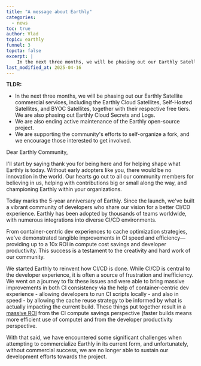 ```yaml
---
title: "A message about Earthly"
categories:
  - news
toc: true
author: Vlad
topic: earthly
funnel: 3
topcta: false
excerpt: |
    In the next three months, we will be phasing out our Earthly Satellite commercial services, including the Earthly Cloud Satellites, Self-Hosted Satellites, and BYOC Satellites, together with their respective free tiers. We are also phasing out Earthly Cloud Secrets and Logs.
last_modified_at: 2025-04-16
---
```

**TLDR:**
* In the next three months, we will be phasing out our Earthly Satellite commercial services, including the Earthly Cloud Satellites, Self-Hosted Satellites, and BYOC Satellites, together with their respective free tiers. We are also phasing out Earthly Cloud Secrets and Logs.
* We are also ending active maintenance of the Earthly open-source project.
* We are supporting the community's efforts to self-organize a fork, and we encourage those interested to get involved.

Dear Earthly Community,

I'll start by saying thank you for being here and for helping shape what Earthly is today. Without early adopters like you, there would be no innovation in the world. Our hearts go out to all our community members for believing in us, helping with contributions big or small along the way, and championing Earthly within your organizations.

Today marks the 5-year anniversary of Earthly. Since the launch, we've built a vibrant community of developers who share our vision for a better CI/CD experience. Earthly has been adopted by thousands of teams worldwide, with numerous integrations into diverse CI/CD environments.

From container-centric dev experiences to cache optimization strategies, we've demonstrated tangible improvements in CI speed and efficiency—providing up to a 10x ROI in compute cost savings and developer productivity. This success is a testament to the creativity and hard work of our community.

We started Earthly to reinvent how CI/CD is done. While CI/CD is central to the developer experience, it is often a source of frustration and inefficiency. We went on a journey to fix these issues and were able to bring massive improvements in both CI consistency via the help of container-centric dev experience - allowing developers to run CI scripts locally - and also in speed - by allowing the cache reuse strategy to be informed by what is actually impacting the current build. These things put together result in a [massive ROI](https://earthly.dev/blog/the-roi-of-fast/) from the CI compute savings perspective (faster builds means more efficient use of compute) and from the developer productivity perspective.

With that said, we have encountered some significant challenges when attempting to commercialize Earthly in its current form, and unfortunately, without commercial success, we are no longer able to sustain our development efforts towards the project.

